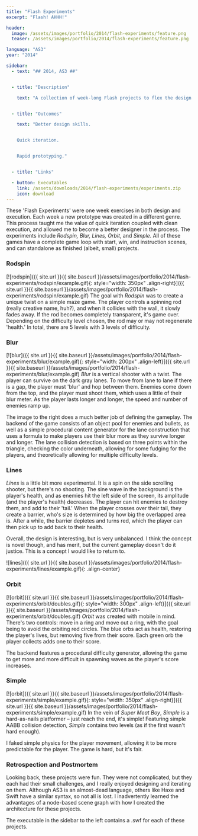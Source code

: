 ```yaml
---
title: "Flash Experiments"
excerpt: "Flash! AHHH!"

header:
  image: /assets/images/portfolio/2014/flash-experiments/feature.png
  teaser: /assets/images/portfolio/2014/flash-experiments/feature.png

language: "AS3"
year: "2014"

sidebar:
  - text: "## 2014, AS3 ##"


  - title: "Description"

    text: "A collection of week-long Flash projects to flex the design muscles."


  - title: "Outcomes"

    text: "Better design skills.


    Quick iteration.


    Rapid prototyping."


  - title: "Links"

  - button: Executables
    link: /assets/downloads/2014/flash-experiments/experiments.zip
    icon: download
---
```


These 'Flash Experiments' were one week exercises in both design and execution. Each week a new prototype was created in a different genre. This process taught me the value of quick iteration coupled with clean execution, and allowed me to become a better designer in the process. The experiments include _Rodspin, Blur, Lines, Orbit_, and _Simple._ All of these games have a complete game loop with start, win, and instruction scenes, and can standalone as finished (albeit, small) projects.


### Rodspin

[![rodspin]({{ site.url }}{{ site.baseurl }}/assets/images/portfolio/2014/flash-experiments/rodspin/example.gif){: style="width: 350px" .align-right}]({{ site.url }}{{ site.baseurl }}/assets/images/portfolio/2014/flash-experiments/rodspin/example.gif)
The goal with _Rodspin_ was to create a unique twist on a simple maze game. The player controls a spinning rod (really creative name, huh?), and when it collides with the wall, it slowly fades away. If the rod becomes completely transparent, it's game over. Depending on the difficulty level chosen, the rod may or may not regenerate 'health.' In total, there are 5 levels with 3 levels of difficulty.


### Blur

[![blur]({{ site.url }}{{ site.baseurl }}/assets/images/portfolio/2014/flash-experiments/blur/example.gif){: style="width: 200px" .align-left}]({{ site.url }}{{ site.baseurl }}/assets/images/portfolio/2014/flash-experiments/blur/example.gif)
_Blur_ is a vertical shooter with a twist. The player can survive on the dark gray lanes. To move from lane to lane if there is a gap, the player must 'blur' and hop between them. Enemies come down from the top, and the player must shoot them, which uses a little of their blur meter. As the player lasts longer and longer, the speed and number of enemies ramp up.

The image to the right does a much better job of defining the gameplay. The backend of the game consists of an object pool for enemies and bullets, as well as a simple procedural content generator for the lane construction that uses a formula to make players use their blur more as they survive longer and longer. The lane collision detection is based on three points within the triangle, checking the color underneath, allowing for some fudging for the players, and theoretically allowing for multiple difficulty levels.


### Lines

_Lines_ is a little bit more experimental. It is a spin on the side scrolling shooter, but there's no shooting. The sine wave in the background is the player's health, and as enemies hit the left side of the screen, its amplitude (and the player's health) decreases. The player can hit enemies to destroy them, and add to their 'tail.' When the player crosses over their tail, they create a barrier, who's size is determined by how big the overlapped area is. After a while, the barrier depletes and turns red, which the player can then pick up to add back to their health.

Overall, the design is interesting, but is very unbalanced. I think the concept is novel though, and has merit, but the current gameplay doesn't do it justice. This is a concept I would like to return to.

![lines]({{ site.url }}{{ site.baseurl }}/assets/images/portfolio/2014/flash-experiments/lines/example.gif){: .align-center}


### Orbit

[![orbit]({{ site.url }}{{ site.baseurl }}/assets/images/portfolio/2014/flash-experiments/orbit/doubles.gif){: style="width: 300px" .align-left}]({{ site.url }}{{ site.baseurl }}/assets/images/portfolio/2014/flash-experiments/orbit/doubles.gif)
_Orbit_ was created with mobile in mind. There's two controls: move in a ring and move out a ring, with the goal being to avoid the orbiting red circles. The blue orbs act as health, restoring the player's lives, but removing five from their score. Each green orb the player collects adds one to their score.

The backend features a procedural difficulty generator, allowing the game to get more and more difficult in spawning waves as the player's score increases.


### Simple

[![orbit]({{ site.url }}{{ site.baseurl }}/assets/images/portfolio/2014/flash-experiments/simple/example.gif){: style="width: 350px" .align-right}]({{ site.url }}{{ site.baseurl }}/assets/images/portfolio/2014/flash-experiments/simple/example.gif)
In the vein of _Super Meat Boy_, _Simple_ is a hard-as-nails platformer – just reach the end, it's simple! Featuring simple AABB collision detection, _Simple_ contains two levels (as if the first wasn't hard enough).

I faked simple physics for the player movement, allowing it to be more predictable for the player. The game is hard, but it's fair.


### Retrospection and Postmortem

Looking back, these projects were fun. They were not complicated, but they each had their small challenges, and I really enjoyed designing and iterating on them. Although AS3 is an almost-dead language, others like Haxe and Swift have a similar syntax, so not all is lost. I inadvertently learned the advantages of a node-based scene graph with how I created the architecture for these projects.

The executable in the sidebar to the left contains a .swf for each of these projects.

